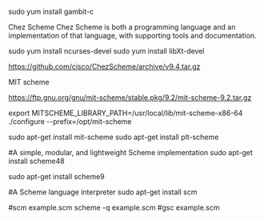 sudo yum install gambit-c

Chez Scheme
Chez Scheme is both a programming language and an implementation of that language, with supporting tools and documentation.

sudo yum install ncurses-devel
sudo yum install libXt-devel

https://github.com/cisco/ChezScheme/archive/v9.4.tar.gz

MIT scheme

https://ftp.gnu.org/gnu/mit-scheme/stable.pkg/9.2/mit-scheme-9.2.tar.gz

 export MITSCHEME_LIBRARY_PATH=/usr/local/lib/mit-scheme-x86-64
./configure --prefix=/opt/mit-scheme

sudo apt-get install mit-scheme
sudo apt-get install plt-scheme

#A simple, modular, and lightweight Scheme implementation
sudo apt-get install scheme48

sudo apt-get install scheme9

#A Scheme language interpreter
sudo apt-get install scm

#scm example.scm
scheme -q example.scm
#gsc example.scm

